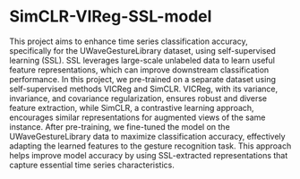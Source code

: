 # SimCLR-VIReg-SSL-model

This project aims to enhance time series classification accuracy, specifically for the UWaveGestureLibrary dataset, using self-supervised learning (SSL). SSL leverages large-scale unlabeled data to learn useful feature representations, which can improve downstream classification performance. In this project, we pre-trained on a separate dataset using self-supervised methods VICReg and SimCLR. VICReg, with its variance, invariance, and covariance regularization, ensures robust and diverse feature extraction, while SimCLR, a contrastive learning approach, encourages similar representations for augmented views of the same instance. After pre-training, we fine-tuned the model on the UWaveGestureLibrary data to maximize classification accuracy, effectively adapting the learned features to the gesture recognition task. This approach helps improve model accuracy by using SSL-extracted representations that capture essential time series characteristics.
